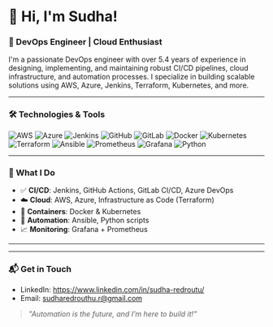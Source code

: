 # 👋 Hi, I'm Sudha!

### 🚀 DevOps Engineer | Cloud Enthusiast

I'm a passionate DevOps engineer with over 5.4 years of experience in designing, implementing, and maintaining robust CI/CD pipelines, cloud infrastructure, and automation processes. I specialize in building scalable solutions using AWS, Azure, Jenkins, Terraform, Kubernetes, and more.

---

### 🛠 Technologies & Tools
![AWS](https://img.shields.io/badge/AWS-%23FF9900.svg?style=flat&logo=amazon-aws)
![Azure](https://img.shields.io/badge/Azure-%230072C6.svg?style=flat&logo=microsoft-azure)
![Jenkins](https://img.shields.io/badge/Jenkins-%232C5263.svg?style=flat&logo=jenkins)
![GitHub](https://img.shields.io/badge/GitHub-%23121011.svg?style=flat&logo=github)
![GitLab](https://img.shields.io/badge/GitLab-%23181717.svg?style=flat&logo=gitlab)
![Docker](https://img.shields.io/badge/Docker-%230db7ed.svg?style=flat&logo=docker)
![Kubernetes](https://img.shields.io/badge/Kubernetes-%23326ce5.svg?style=flat&logo=kubernetes)
![Terraform](https://img.shields.io/badge/Terraform-%235835CC.svg?style=flat&logo=terraform)
![Ansible](https://img.shields.io/badge/Ansible-%231A1918.svg?style=flat&logo=ansible)
![Prometheus](https://img.shields.io/badge/Prometheus-%23E6522C.svg?style=flat&logo=prometheus)
![Grafana](https://img.shields.io/badge/Grafana-%23F46800.svg?style=flat&logo=grafana)
![Python](https://img.shields.io/badge/Python-%233776AB.svg?style=flat&logo=python)

---

### 🔧 What I Do
- ✅ **CI/CD**: Jenkins, GitHub Actions, GitLab CI/CD, Azure DevOps
- ☁️ **Cloud**: AWS, Azure, Infrastructure as Code (Terraform)
- 🐳 **Containers**: Docker & Kubernetes
- 📜 **Automation**: Ansible, Python scripts
- 📈 **Monitoring**: Grafana + Prometheus

---
<!-- 
### 📊 GitHub Stats

![GitHub Stats](https://github-readme-stats.vercel.app/api?username=YourGitHubUsername&show_icons=true&theme=tokyonight)
![Top Langs](https://github-readme-stats.vercel.app/api/top-langs/?username=YourGitHubUsername&layout=compact&theme=tokyonight)
-->
---

### 📬 Get in Touch

- LinkedIn: https://www.linkedin.com/in/sudha-redroutu/ 
- Email: sudharedrouthu.r@gmail.com

> *"Automation is the future, and I’m here to build it!"*
